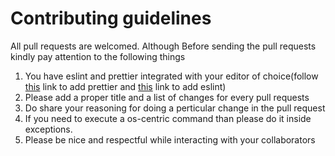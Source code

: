 # Contributing guidelines
All pull requests are welcomed. Although Before sending the pull requests kindly pay attention to the following things

1. You have eslint and prettier integrated with your editor of choice(follow [this](https://prettier.io/) link to add prettier and [this](https://eslint.org/docs/user-guide/integrations#editors) link to add eslint)
2. Please add a proper title and a list of changes for every pull requests
3. Do share your reasoning for doing a perticular change in the pull request
4. If you need to execute a os-centric command than please do it inside exceptions.
5. Please be nice and respectful while interacting with your collaborators

